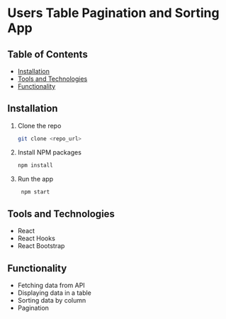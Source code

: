 # Users Table Pagination and Sorting App

## Table of Contents

- [Installation](#instllation)
- [Tools and Technologies](#tools-and-technologies)
- [Functionality](#functionality)

## Installation

1. Clone the repo
   ```sh
   git clone <repo_url>
    ```

2. Install NPM packages
   ```sh
   npm install
   ```

3. Run the app
   ```sh
    npm start
    ```

## Tools and Technologies

- React
- React Hooks
- React Bootstrap


## Functionality

- Fetching data from API
- Displaying data in a table
- Sorting data by column
- Pagination